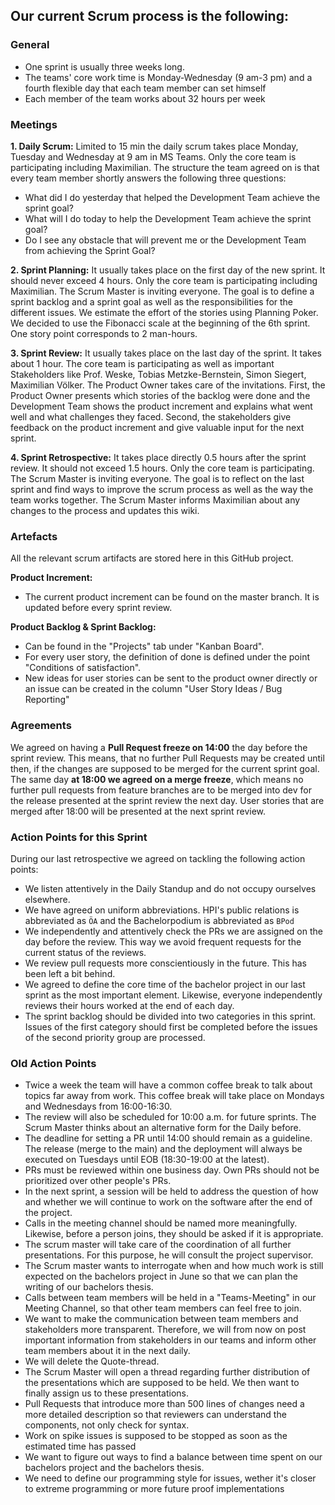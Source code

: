 ## Our current Scrum process is the following:

### General
- One sprint is usually three weeks long.
- The teams' core work time is Monday-Wednesday (9 am-3 pm) and a fourth flexible day that each team member can set himself
- Each member of the team works about 32 hours per week

### Meetings

**1. Daily Scrum:**
Limited to 15 min the daily scrum takes place Monday, Tuesday and Wednesday at 9 am in MS Teams.
Only the core team is participating including Maximilian.
The structure the team agreed on is that every team member shortly answers the following three questions:
* What did I do yesterday that helped the Development Team achieve the sprint goal?
* What will I do today to help the Development Team achieve the sprint goal?
* Do I see any obstacle that will prevent me or the Development Team from achieving the Sprint Goal?

**2. Sprint Planning:**
It usually takes place on the first day of the new sprint. It should never exceed 4 hours.
Only the core team is participating including Maximilian. The Scrum Master is inviting everyone. The goal is to define a sprint backlog and a sprint goal as well as the responsibilities for the different issues. We estimate the effort of the stories using Planning Poker. We decided to use the Fibonacci scale at the beginning of the 6th sprint. One story point corresponds to 2 man-hours.

**3. Sprint Review:**
It usually takes place on the last day of the sprint. It takes about 1 hour.
The core team is participating as well as important Stakeholders like Prof. Weske, Tobias Metzke-Bernstein, Simon Siegert, Maximilian Völker. The Product Owner takes care of the invitations.
First, the Product Owner presents which stories of the backlog were done and the Development Team shows the product increment and explains what went well and what challenges they faced. Second, the stakeholders give feedback on the product increment and give valuable input for the next sprint.

**4. Sprint Retrospective:**
It takes place directly 0.5 hours after the sprint review. It should not exceed 1.5 hours. Only the core team is participating.
The Scrum Master is inviting everyone. The goal is to reflect on the last sprint and find ways to improve the scrum process as well as the way the team works together. The Scrum Master informs Maximilian about any changes to the process and updates this wiki.

### Artefacts
All the relevant scrum artifacts are stored here in this GitHub project.

**Product Increment:**
* The current product increment can be found on the master branch. It is updated before every sprint review.

**Product Backlog & Sprint Backlog:**
* Can be found in the "Projects" tab under "Kanban Board".
* For every user story, the definition of done is defined under the point "Conditions of satisfaction".
* New ideas for user stories can be sent to the product owner directly or an issue can be created in the column "User Story Ideas / Bug Reporting" 


### Agreements

We agreed on having a **Pull Request freeze on 14:00** the day before the sprint review. This means, that no further Pull Requests may be created until then, if the changes are supposed to be merged for the current sprint goal. The same day **at 18:00 we agreed on a merge freeze**, which means no further pull requests from feature branches are to be merged into dev for the release presented at the sprint review the next day. User stories that are merged after 18:00 will be presented at the next sprint review.

### Action Points for this Sprint

During our last retrospective we agreed on tackling the following action points:
* We listen attentively in the Daily Standup and do not occupy ourselves elsewhere.
* We have agreed on uniform abbreviations. HPI's public relations is abbreviated as `ÖA` and the Bachelorpodium is abbreviated as `BPod`
* We independently and attentively check the PRs we are assigned on the day before the review. This way we avoid frequent requests for the current status of the reviews.
* We review pull requests more conscientiously in the future. This has been left a bit behind.
* We agreed to define the core time of the bachelor project in our last sprint as the most important element. Likewise, everyone independently reviews their hours worked at the end of each day.
* The sprint backlog should be divided into two categories in this sprint. Issues of the first category should first be completed before the issues of the second priority group are processed.

### Old Action Points
* Twice a week the team will have a common coffee break to talk about topics far away from work. This coffee break will take place on Mondays and Wednesdays from 16:00-16:30.
* The review will also be scheduled for 10:00 a.m. for future sprints. The Scrum Master thinks about an alternative form for the Daily before.
* The deadline for setting a PR until 14:00 should remain as a guideline. The release (merge to the main) and the deployment will always be executed on Tuesdays until EOB (18:30-19:00 at the latest).
* PRs must be reviewed within one business day. Own PRs should not be prioritized over other people's PRs.
* In the next sprint, a session will be held to address the question of how and whether we will continue to work on the software after the end of the project.
* Calls in the meeting channel should be named more meaningfully. Likewise, before a person joins, they should be asked if it is appropriate.
* The scrum master will take care of the coordination of all further presentations. For this purpose, he will consult the project supervisor. 
* The Scrum master wants to interrogate when and how much work is still expected on the bachelors project in June so that we can plan the writing of our bachelors thesis.
* Calls between team members will be held in a "Teams-Meeting" in our Meeting Channel, so that other team members can feel free to join.
* We want to make the communication between team members and stakeholders more transparent. Therefore, we will from now on post important information from stakeholders in our teams and inform other team members about it in the next daily.
* We will delete the Quote-thread.
* The Scrum Master will open a thread regarding further distribution of the presentations which are supposed to be held. We then want to finally assign us to these presentations.
* Pull Requests that introduce more than 500 lines of changes need a more detailed description so that reviewers can understand the components, not only check for syntax.
* Work on spike issues is supposed to be stopped as soon as the estimated time has passed
* We want to figure out ways to find a balance between time spent on our bachelors project and the bachelors thesis.
* We need to define our programming style for issues, wether it's closer to extreme programming or more future proof implementations
